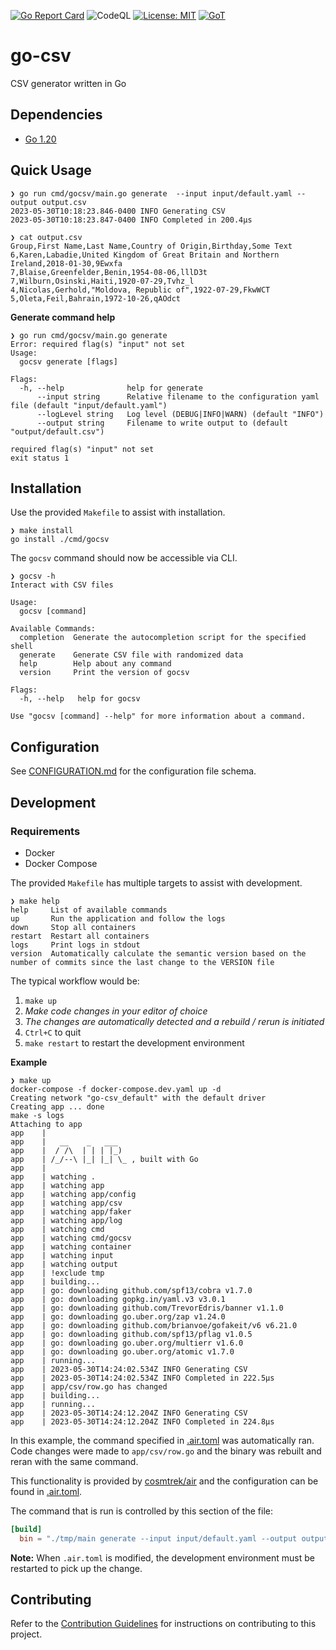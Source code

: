 [![Go Report Card](https://goreportcard.com/badge/github.com/TrevorEdris/go-csv)](https://goreportcard.com/report/github.com/TrevorEdris/go-csv)
![CodeQL](https://github.com/TrevorEdris/go-csv/workflows/CodeQL/badge.svg)
[![License: MIT](https://img.shields.io/badge/License-MIT-yellow.svg)](https://opensource.org/licenses/MIT)
[![GoT](https://img.shields.io/badge/Made%20with-Go-1f425f.svg)](https://go.dev)

# go-csv
CSV generator written in Go

## Dependencies

- [Go 1.20](https://github.com/moovweb/gvm)

## Quick Usage

```
❯ go run cmd/gocsv/main.go generate  --input input/default.yaml --output output.csv
2023-05-30T10:18:23.846-0400 INFO Generating CSV
2023-05-30T10:18:23.847-0400 INFO Completed in 200.4µs

❯ cat output.csv
Group,First Name,Last Name,Country of Origin,Birthday,Some Text
6,Karen,Labadie,United Kingdom of Great Britain and Northern Ireland,2018-01-30,9Ewxfa
7,Blaise,Greenfelder,Benin,1954-08-06,lllD3t
7,Wilburn,Osinski,Haiti,1920-07-29,Tvhz_l
4,Nicolas,Gerhold,"Moldova, Republic of",1922-07-29,FkwWCT
5,Oleta,Feil,Bahrain,1972-10-26,qAOdct
```

**Generate command help**

```
❯ go run cmd/gocsv/main.go generate
Error: required flag(s) "input" not set
Usage:
  gocsv generate [flags]

Flags:
  -h, --help              help for generate
      --input string      Relative filename to the configuration yaml file (default "input/default.yaml")
      --logLevel string   Log level (DEBUG|INFO|WARN) (default "INFO")
      --output string     Filename to write output to (default "output/default.csv")

required flag(s) "input" not set
exit status 1
```

## Installation

Use the provided `Makefile` to assist with installation.

```
❯ make install
go install ./cmd/gocsv
```

The `gocsv` command should now be accessible via CLI.

```
❯ gocsv -h
Interact with CSV files

Usage:
  gocsv [command]

Available Commands:
  completion  Generate the autocompletion script for the specified shell
  generate    Generate CSV file with randomized data
  help        Help about any command
  version     Print the version of gocsv

Flags:
  -h, --help   help for gocsv

Use "gocsv [command] --help" for more information about a command.
```

## Configuration

See [CONFIGURATION.md](./CONFIGURATION.md) for the configuration file schema.

## Development

### Requirements

- Docker
- Docker Compose

The provided `Makefile` has multiple targets to assist with development.

```
❯ make help
help     List of available commands
up       Run the application and follow the logs
down     Stop all containers
restart  Restart all containers
logs     Print logs in stdout
version  Automatically calculate the semantic version based on the number of commits since the last change to the VERSION file
```

The typical workflow would be:

1. `make up`
2. _Make code changes in your editor of choice_
3. _The changes are automatically detected and a rebuild / rerun is initiated_
4. `Ctrl+C` to quit
5. `make restart` to restart the development environment

**Example**

```
❯ make up
docker-compose -f docker-compose.dev.yaml up -d
Creating network "go-csv_default" with the default driver
Creating app ... done
make -s logs
Attaching to app
app    |
app    |   __    _   ___
app    |  / /\  | | | |_)
app    | /_/--\ |_| |_| \_ , built with Go
app    |
app    | watching .
app    | watching app
app    | watching app/config
app    | watching app/csv
app    | watching app/faker
app    | watching app/log
app    | watching cmd
app    | watching cmd/gocsv
app    | watching container
app    | watching input
app    | watching output
app    | !exclude tmp
app    | building...
app    | go: downloading github.com/spf13/cobra v1.7.0
app    | go: downloading gopkg.in/yaml.v3 v3.0.1
app    | go: downloading github.com/TrevorEdris/banner v1.1.0
app    | go: downloading go.uber.org/zap v1.24.0
app    | go: downloading github.com/brianvoe/gofakeit/v6 v6.21.0
app    | go: downloading github.com/spf13/pflag v1.0.5
app    | go: downloading go.uber.org/multierr v1.6.0
app    | go: downloading go.uber.org/atomic v1.7.0
app    | running...
app    | 2023-05-30T14:24:02.534Z INFO Generating CSV
app    | 2023-05-30T14:24:02.534Z INFO Completed in 222.5µs
app    | app/csv/row.go has changed
app    | building...
app    | running...
app    | 2023-05-30T14:24:12.204Z INFO Generating CSV
app    | 2023-05-30T14:24:12.204Z INFO Completed in 224.8µs
```

In this example, the command specified in [.air.toml](./.air.toml) was automatically ran. Code changes
were made to `app/csv/row.go` and the binary was rebuilt and reran with the same command.

This functionality is provided by [cosmtrek/air](github.com/cosmtrek/air) and the configuration can be
found in [.air.toml](./.air.toml).

The command that is run is controlled by this section of the file:

```toml
[build]
  bin = "./tmp/main generate --input input/default.yaml --output output/default.csv"
```

**Note:** When `.air.toml` is modified, the development environment must be restarted to pick up the change.

## Contributing

Refer to the [Contribution Guidelines](./CONTRIBUTING.md) for instructions on contributing to this project.
